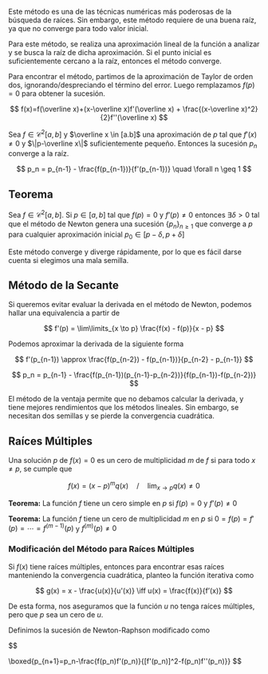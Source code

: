 Este método es una de las técnicas numéricas más poderosas de la búsqueda de raíces. Sin embargo, este método requiere de una buena raíz, ya que no converge para todo valor inicial.

Para este método, se realiza una aproximación lineal de la función a analizar y se busca la raíz de dicha aproximación. Si el punto inicial es suficientemente cercano a la raíz, entonces el método converge.

Para encontrar el método, partimos de la aproximación de Taylor de orden dos, ignorando/despreciando el término del error. Luego remplazamos $f(p) = 0$ para obtener la sucesión.

$$
f(x)=f(\overline x)+(x-\overline x)f'(\overline x) + \frac{(x-\overline x)^2}{2}f''(\overline x)
$$

Sea $f \in \mathscr C^2[a,b]$ y $\overline x \in [a.b]$ una aproximación de $p$ tal que $f'(x) \neq 0$ y $\|p-\overline x\|$ suficientemente pequeño. Entonces la sucesión $p_n$ converge a la raíz.

$$
p_n = p_{n-1} - \frac{f(p_{n-1})}{f'(p_{n-1})} \quad \forall n \geq 1
$$

## Teorema

Sea $f \in \mathscr C^2[a,b]$. Si $p \in [a,b]$ tal que $f(p) = 0$ y $f’(p) \neq 0$ entonces $\exists\delta > 0$ tal que el método de Newton genera una sucesión $\{p_n\}_{n\geq 1}$ que converge a $p$ para cualquier aproximación inicial $p_0 \in [p-\delta, p+\delta]$

Este método converge y diverge rápidamente, por lo que es fácil darse cuenta si elegimos una mala semilla.

## Método de la Secante

Si queremos evitar evaluar la derivada en el método de Newton, podemos hallar una equivalencia a partir de

$$
f'(p) = \lim\limits_{x \to p} \frac{f(x) - f(p)}{x - p}
$$

Podemos aproximar la derivada de la siguiente forma

$$
f'(p_{n-1}) \approx \frac{f(p_{n-2}) - f(p_{n-1})}{p_{n-2} - p_{n-1}}
$$

$$
p_n = p_{n-1} - \frac{f(p_{n-1})(p_{n-1}-p_{n-2})}{f(p_{n-1})-f(p_{n-2})}
$$

El método de la ventaja permite que no debamos calcular la derivada, y tiene mejores rendimientos que los métodos lineales. Sin embargo, se necesitan dos semillas y se pierde la convergencia cuadrática.

## Raíces Múltiples

Una solución $p$ de $f(x) = 0$ es un cero de multiplicidad $m$ de $f$ si para todo $x \neq p$, se cumple que

$$
f(x) = (x-p)^m q(x)\quad/\quad \lim_{x\to p}q(x) \neq 0
$$

**Teorema:** La función $f$ tiene un cero simple en $p$ si $f(p) = 0$ y $f’(p) \neq 0$

**Teorema:** La función $f$ tiene un cero de multiplicidad $m$ en $p$ si $0 =f(p) = f'(p) = \cdots = f^{(m-1)}(p)$ y $f^{(m)}(p) \neq 0$

### Modificación del Método para Raíces Múltiples

Si $f(x)$ tiene raíces múltiples, entonces para encontrar esas raíces manteniendo la convergencia cuadrática, planteo la función iterativa como

$$
g(x) = x - \frac{u(x)}{u'(x)} \iff u(x) = \frac{f(x)}{f’(x)}
$$

De esta forma, nos aseguramos que la función $u$ no tenga raíces múltiples, pero que $p$ sea un cero de $u$.

Definimos la sucesión de Newton-Raphson modificado como

$$

\boxed{p_{n+1}=p_n-\frac{f(p_n)f'(p_n)}{[f'(p_n)]^2-f(p_n)f''(p_n)}}
$$
